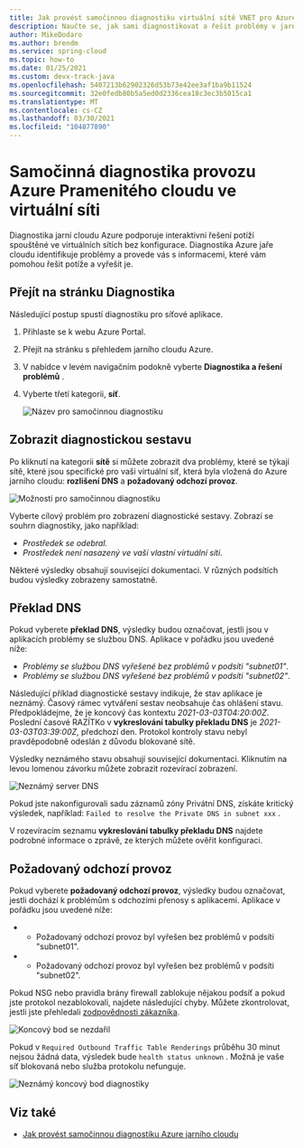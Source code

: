 ```yaml
---
title: Jak provést samočinnou diagnostiku virtuální sítě VNET pro Azure jarní Cloud
description: Naučte se, jak sami diagnostikovat a řešit problémy v jarním cloudu Azure běžícím ve virtuální síti.
author: MikeDodaro
ms.author: brendm
ms.service: spring-cloud
ms.topic: how-to
ms.date: 01/25/2021
ms.custom: devx-track-java
ms.openlocfilehash: 5407213b62902326d53b73e42ee3af1ba9b11524
ms.sourcegitcommit: 32e0fedb80b5a5ed0d2336cea18c3ec3b5015ca1
ms.translationtype: MT
ms.contentlocale: cs-CZ
ms.lasthandoff: 03/30/2021
ms.locfileid: "104877890"
---
```

# <a name="self-diagnose-running-azure-spring-cloud-in-vnet"></a>Samočinná diagnostika provozu Azure Pramenitého cloudu ve virtuální síti
Diagnostika jarní cloudu Azure podporuje interaktivní řešení potíží spouštěné ve virtuálních sítích bez konfigurace. Diagnostika Azure jaře cloudu identifikuje problémy a provede vás s informacemi, které vám pomohou řešit potíže a vyřešit je.

## <a name="navigate-to-the-diagnostics-page"></a>Přejít na stránku Diagnostika
Následující postup spustí diagnostiku pro síťové aplikace.
1. Přihlaste se k webu Azure Portal.
1. Přejít na stránku s přehledem jarního cloudu Azure.
1. V nabídce v levém navigačním podokně vyberte **Diagnostika a řešení problémů** .
1. Vyberte třetí kategorii, **síť**.

   ![Název pro samočinnou diagnostiku](media/spring-cloud-self-diagnose-vnet/self-diagostic-title.png)

## <a name="view-a-diagnostic-report"></a>Zobrazit diagnostickou sestavu
Po kliknutí na kategorii **sítě** si můžete zobrazit dva problémy, které se týkají sítě, které jsou specifické pro vaši virtuální síť, která byla vložená do Azure jarního cloudu: **rozlišení DNS** a **požadovaný odchozí provoz**.

   ![Možnosti pro samočinnou diagnostiku](media/spring-cloud-self-diagnose-vnet/self-diagostic-dns-req-outbound-options.png)

Vyberte cílový problém pro zobrazení diagnostické sestavy. Zobrazí se souhrn diagnostiky, jako například: 

* *Prostředek se odebral.*
* *Prostředek není nasazený ve vaší vlastní virtuální síti*.

Některé výsledky obsahují související dokumentaci. V různých podsítích budou výsledky zobrazeny samostatně.

## <a name="dns-resolution"></a>Překlad DNS 
Pokud vyberete **překlad DNS**, výsledky budou označovat, jestli jsou v aplikacích problémy se službou DNS.  Aplikace v pořádku jsou uvedené níže:

* *Problémy se službou DNS vyřešené bez problémů v podsíti "subnet01"*.
* *Problémy se službou DNS vyřešené bez problémů v podsíti "subnet02"*.

Následující příklad diagnostické sestavy indikuje, že stav aplikace je neznámý. Časový rámec vytváření sestav neobsahuje čas ohlášení stavu.  Předpokládejme, že je koncový čas kontextu *2021-03-03T04:20:00Z*. Poslední časové RAZÍTKo v **vykreslování tabulky překladu DNS** je *2021-03-03T03:39:00Z*, předchozí den. Protokol kontroly stavu nebyl pravděpodobně odeslán z důvodu blokované sítě. 

Výsledky neznámého stavu obsahují související dokumentaci.  Kliknutím na levou lomenou závorku můžete zobrazit rozevírací zobrazení.

   ![Neznámý server DNS](media/spring-cloud-self-diagnose-vnet/self-diagostic-dns-unknown.png)

Pokud jste nakonfigurovali sadu záznamů zóny Privátní DNS, získáte kritický výsledek, například: `Failed to resolve the Private DNS in subnet xxx` . 

V rozevíracím seznamu **vykreslování tabulky překladu DNS** najdete podrobné informace o zprávě, ze kterých můžete ověřit konfiguraci.

## <a name="required-outbound-traffic"></a>Požadovaný odchozí provoz 

Pokud vyberete **požadovaný odchozí provoz**, výsledky budou označovat, jestli dochází k problémům s odchozími přenosy s aplikacemi.  Aplikace v pořádku jsou uvedené níže:

* * Požadovaný odchozí provoz byl vyřešen bez problémů v podsíti "subnet01".
* * Požadovaný odchozí provoz byl vyřešen bez problémů v podsíti "subnet02".

Pokud NSG nebo pravidla brány firewall zablokuje nějakou podsíť a pokud jste protokol nezablokovali, najdete následující chyby. Můžete zkontrolovat, jestli jste přehledali [zodpovědnosti zákazníka](spring-cloud-vnet-customer-responsibilities.md).
    
   ![Koncový bod se nezdařil](media/spring-cloud-self-diagnose-vnet/self-diagostic-endpoint-failed.png)

Pokud v `Required Outbound Traffic Table Renderings` průběhu 30 minut nejsou žádná data, výsledek bude `health status unknown` . Možná je vaše síť blokovaná nebo služba protokolu nefunguje.

   ![Neznámý koncový bod diagnostiky](media/spring-cloud-self-diagnose-vnet/self-diagostic-endpoint-unknown.png)

## <a name="see-also"></a>Viz také
* [Jak provést samočinnou diagnostiku Azure jarního cloudu](spring-cloud-howto-self-diagnose-solve.md)